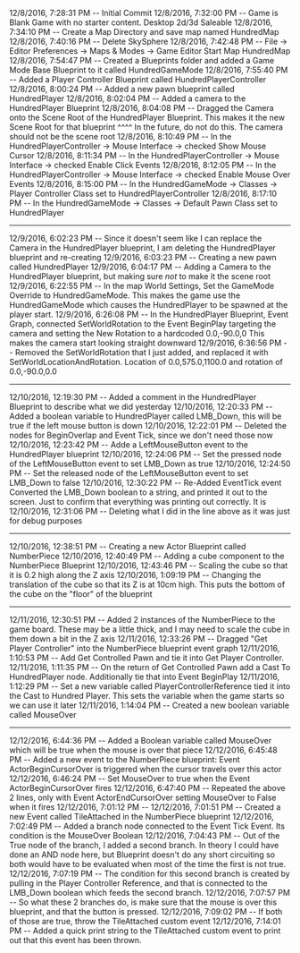 12/8/2016, 7:28:31 PM --  Initial Commit
12/8/2016, 7:32:00 PM --  Game is Blank Game with no starter content.  Desktop 2d/3d Saleable
12/8/2016, 7:34:10 PM --  Create a Map Directory and save map named HundredMap
12/8/2016, 7:40:16 PM --  Delete SkySphere
12/8/2016, 7:42:48 PM --  File -> Editor Preferences -> Maps & Modes -> Game Editor Start Map HundredMap
12/8/2016, 7:54:47 PM --  Created a Blueprints folder and added a Game Mode Base Blueprint to it called HundredGameMode
12/8/2016, 7:55:40 PM --  Added a Player Controller Blueprint called HundredPlayerController
12/8/2016, 8:00:24 PM --  Added a new pawn blueprint called HundredPlayer
12/8/2016, 8:02:04 PM --  Added a camera to the HundredPlayer Blueprint
12/8/2016, 8:04:08 PM --  Dragged the Camera onto the Scene Root of the HundredPlayer Blueprint.  This makes it the new Scene Root for that blueprint
                          ^^^^ In the future, do not do this.  The camera should not be the scene root
12/8/2016, 8:10:49 PM --  In the HundredPlayerController -> Mouse Interface -> checked Show Mouse Cursor
12/8/2016, 8:11:34 PM --  In the HundredPlayerController -> Mouse Interface -> checked Enable Click Events
12/8/2016, 8:12:05 PM --  In the HundredPlayerController -> Mouse Interface -> checked Enable Mouse Over Events
12/8/2016, 8:15:00 PM --  In the HundredGameMode -> Classes -> Player Controller Class set to HundredPlayerController
12/8/2016, 8:17:10 PM --  In the HundredGameMode -> Classes -> Default Pawn Class set to HundredPlayer

----

12/9/2016, 6:02:23 PM	--	Since it doesn't seem like I can replace the Camera in the HundredPlayer blueprint, I am deleting the HundredPlayer blueprint and re-creating
12/9/2016, 6:03:23 PM	--	Creating a new pawn called HundredPlayer
12/9/2016, 6:04:17 PM	--	Adding a Camera to the HundredPlayer blueprint, but making sure *not* to make it the scene root
12/9/2016, 6:22:55 PM	--	In the map World Settings, Set the GameMode Override to HundredGameMode.  This makes the game use the HundredGameMode which causes the HundredPlayer to be spawned at the player start.
12/9/2016, 6:26:08 PM	--	In the HundredPlayer Blueprint, Event Graph, connected SetWorldRotation to the Event BeginPlay targeting the camera and setting the New Rotation to a hardcoded 0.0,-90.0,0  This makes the camera start looking straight downward
12/9/2016, 6:36:56 PM	--	Removed the SetWorldRotation that I just added, and replaced it with SetWorldLocationAndRotation.  Location of 0.0,575.0,1100.0 and rotation of 0.0,-90.0,0.0


----

12/10/2016, 12:19:30 PM	--	Added a comment in the HundredPlayer Blueprint to describe what we did yesterday
12/10/2016, 12:20:33 PM	--	Added a boolean variable to HundredPlayer called LMB_Down, this will be true if the left mouse button is down
12/10/2016, 12:22:01 PM	--	Deleted the nodes for BeginOverlap and Event Tick, since we don't need those now
12/10/2016, 12:23:42 PM	--	Adde a LeftMouseButton event to the HundredPlayer blueprint
12/10/2016, 12:24:06 PM	--	Set the pressed node of the LeftMouseButton event to set LMB_Down as true
12/10/2016, 12:24:50 PM	--	Set the released node of the LeftMouseButton event to set LMB_Down to false
12/10/2016, 12:30:22 PM	--	Re-Added EventTick event Converted the LMB_Down boolean to a string, and printed it out to the screen.  Just to confirm that everything was printing out correctly.  It is
12/10/2016, 12:31:06 PM	--	Deleting what I did in the line above as it was just for debug purposes

----

12/10/2016, 12:38:51 PM	--	Creating a new Actor Blueprint called NumberPiece
12/10/2016, 12:40:49 PM	--	Adding a cube component to the NumberPiece Blueprint
12/10/2016, 12:43:46 PM	--	Scaling the cube so that it is 0.2 high along the Z axis
12/10/2016, 1:09:19 PM	--	Changing the translation of the cube so that its Z is at 10cm high.  This puts the bottom of the cube on the "floor" of the blueprint

----

12/11/2016, 12:30:51 PM	--	Added 2 instances of the NumberPiece to the game board.  These may be a little thick, and I may need to scale the cube in them down a bit in the Z axis
12/11/2016, 12:33:26 PM	--	Dragged "Get Player Controller" into the NumberPiece blueprint event graph
12/11/2016, 1:10:53 PM	--	Add Get Controlled Pawn and tie it into Get Player Controller.
12/11/2016, 1:11:35 PM	--	On the return of Get Controlled Pawn add a Cast To HundredPlayer node.  Additionally tie that into Event BeginPlay
12/11/2016, 1:12:29 PM	--	Set a new variable called PlayerControllerReference tied it into the Cast to Hundred Player.  This sets the variable when the game starts so we can use it later
12/11/2016, 1:14:04 PM	--	Created a new boolean variable called MouseOver

----
12/12/2016, 6:44:36 PM	--	Added a Boolean variable called MouseOver which will be true when the mouse is over that piece
12/12/2016, 6:45:48 PM	--	Added a new event to the NumberPiece blueprint: Event ActorBeginCursorOver is triggered when the cursor travels over this actor
12/12/2016, 6:46:24 PM	--	Set MouseOver to true when the Event ActorBeginCursorOver fires
12/12/2016, 6:47:40 PM	--	Repeated the above 2 lines, only with Event ActorEndCursorOver setting MouseOver to False when it fires
12/12/2016, 7:01:12 PM	--
12/12/2016, 7:01:51 PM	--	Created a new Event called TileAttached in the NumberPiece blueprint
12/12/2016, 7:02:49 PM	--	Added a branch node connected to the Event Tick Event.  Its condition is the MouseOver Boolean
12/12/2016, 7:04:43 PM	--	Out of the True node of the branch, I added a second branch.  In theory I could have done an AND node here, but Blueprint doesn't do any short circuiting so both would have to be evaluated when most of the time the first is not true.
12/12/2016, 7:07:19 PM	--	The condition for this second branch is created by pulling in the Player Controller Reference, and that is connected to the  LMB_Down boolean which feeds the second branch.
12/12/2016, 7:07:57 PM	--	So what these 2 branches do, is make sure that the mouse is over this blueprint, and that the button is pressed.
12/12/2016, 7:09:02 PM	--	If both of those are true, throw the TileAttached custom event
12/12/2016, 7:14:01 PM	--	Added a quick print string to the TileAttached custom event to print out that this event has been thrown.
